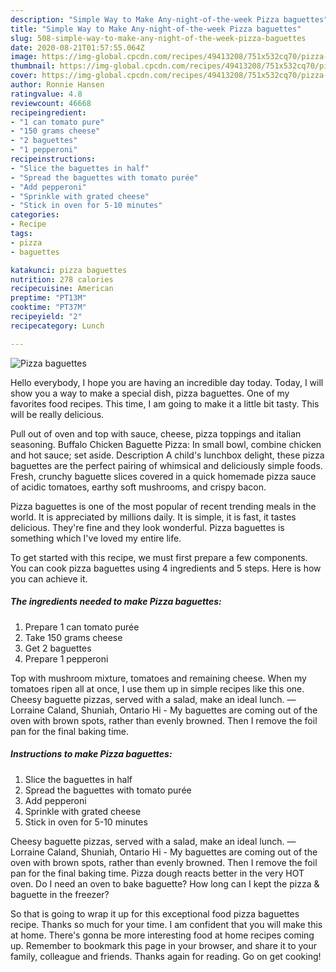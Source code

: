 ```yaml
---
description: "Simple Way to Make Any-night-of-the-week Pizza baguettes"
title: "Simple Way to Make Any-night-of-the-week Pizza baguettes"
slug: 508-simple-way-to-make-any-night-of-the-week-pizza-baguettes
date: 2020-08-21T01:57:55.064Z
image: https://img-global.cpcdn.com/recipes/49413208/751x532cq70/pizza-baguettes-recipe-main-photo.jpg
thumbnail: https://img-global.cpcdn.com/recipes/49413208/751x532cq70/pizza-baguettes-recipe-main-photo.jpg
cover: https://img-global.cpcdn.com/recipes/49413208/751x532cq70/pizza-baguettes-recipe-main-photo.jpg
author: Ronnie Hansen
ratingvalue: 4.8
reviewcount: 46668
recipeingredient:
- "1 can tomato pure"
- "150 grams cheese"
- "2 baguettes"
- "1 pepperoni"
recipeinstructions:
- "Slice the baguettes in half"
- "Spread the baguettes with tomato purée"
- "Add pepperoni"
- "Sprinkle with grated cheese"
- "Stick in oven for 5-10 minutes"
categories:
- Recipe
tags:
- pizza
- baguettes

katakunci: pizza baguettes 
nutrition: 278 calories
recipecuisine: American
preptime: "PT13M"
cooktime: "PT37M"
recipeyield: "2"
recipecategory: Lunch

---
```



![Pizza baguettes](https://img-global.cpcdn.com/recipes/49413208/751x532cq70/pizza-baguettes-recipe-main-photo.jpg)

Hello everybody, I hope you are having an incredible day today. Today, I will show you a way to make a special dish, pizza baguettes. One of my favorites food recipes. This time, I am going to make it a little bit tasty. This will be really delicious.

Pull out of oven and top with sauce, cheese, pizza toppings and italian seasoning. Buffalo Chicken Baguette Pizza: In small bowl, combine chicken and hot sauce; set aside. Description A child&#39;s lunchbox delight, these pizza baguettes are the perfect pairing of whimsical and deliciously simple foods. Fresh, crunchy baguette slices covered in a quick homemade pizza sauce of acidic tomatoes, earthy soft mushrooms, and crispy bacon.

Pizza baguettes is one of the most popular of recent trending meals in the world. It is appreciated by millions daily. It is simple, it is fast, it tastes delicious. They're fine and they look wonderful. Pizza baguettes is something which I've loved my entire life.


To get started with this recipe, we must first prepare a few components. You can cook pizza baguettes using 4 ingredients and 5 steps. Here is how you can achieve it.

<!--inarticleads1-->

##### The ingredients needed to make Pizza baguettes:

1. Prepare 1 can tomato purée
1. Take 150 grams cheese
1. Get 2 baguettes
1. Prepare 1 pepperoni


Top with mushroom mixture, tomatoes and remaining cheese. When my tomatoes ripen all at once, I use them up in simple recipes like this one. Cheesy baguette pizzas, served with a salad, make an ideal lunch. —Lorraine Caland, Shuniah, Ontario Hi - My baguettes are coming out of the oven with brown spots, rather than evenly browned. Then I remove the foil pan for the final baking time. 

<!--inarticleads2-->

##### Instructions to make Pizza baguettes:

1. Slice the baguettes in half
1. Spread the baguettes with tomato purée
1. Add pepperoni
1. Sprinkle with grated cheese
1. Stick in oven for 5-10 minutes


Cheesy baguette pizzas, served with a salad, make an ideal lunch. —Lorraine Caland, Shuniah, Ontario Hi - My baguettes are coming out of the oven with brown spots, rather than evenly browned. Then I remove the foil pan for the final baking time. Pizza dough reacts better in the very HOT oven. Do I need an oven to bake baguette? How long can I kept the pizza &amp; baguette in the freezer? 

So that is going to wrap it up for this exceptional food pizza baguettes recipe. Thanks so much for your time. I am confident that you will make this at home. There's gonna be more interesting food at home recipes coming up. Remember to bookmark this page in your browser, and share it to your family, colleague and friends. Thanks again for reading. Go on get cooking!
